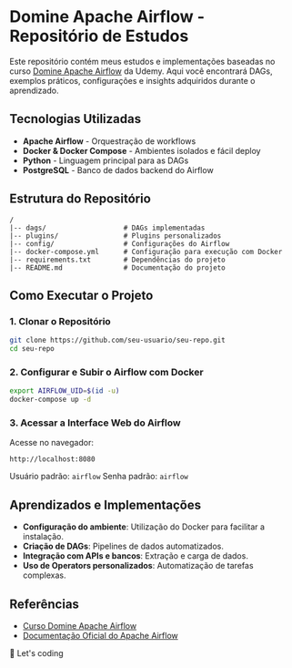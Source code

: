 # Domine Apache Airflow - Repositório de Estudos

Este repositório contém meus estudos e implementações baseadas no curso [Domine Apache Airflow](https://www.udemy.com/course/domine-apache-airflow) da Udemy. Aqui você encontrará DAGs, exemplos práticos, configurações e insights adquiridos durante o aprendizado.

## Tecnologias Utilizadas

- **Apache Airflow** - Orquestração de workflows
- **Docker & Docker Compose** - Ambientes isolados e fácil deploy
- **Python** - Linguagem principal para as DAGs
- **PostgreSQL** - Banco de dados backend do Airflow

## Estrutura do Repositório

```
/
|-- dags/                   # DAGs implementadas
|-- plugins/                # Plugins personalizados
|-- config/                 # Configurações do Airflow
|-- docker-compose.yml      # Configuração para execução com Docker
|-- requirements.txt        # Dependências do projeto
|-- README.md               # Documentação do projeto
```

## Como Executar o Projeto

### 1. Clonar o Repositório
```bash
git clone https://github.com/seu-usuario/seu-repo.git
cd seu-repo
```

### 2. Configurar e Subir o Airflow com Docker
```bash
export AIRFLOW_UID=$(id -u)
docker-compose up -d
```

### 3. Acessar a Interface Web do Airflow
Acesse no navegador:
```
http://localhost:8080
```
Usuário padrão: `airflow`
Senha padrão: `airflow`

## Aprendizados e Implementações

- **Configuração do ambiente**: Utilização do Docker para facilitar a instalação.
- **Criação de DAGs**: Pipelines de dados automatizados.
- **Integração com APIs e bancos**: Extração e carga de dados.
- **Uso de Operators personalizados**: Automatização de tarefas complexas.

## Referências

- [Curso Domine Apache Airflow](https://www.udemy.com/course/domine-apache-airflow)
- [Documentação Oficial do Apache Airflow](https://airflow.apache.org/)

🚀 Let's coding

